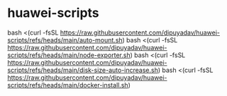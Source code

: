 # huawei-scripts

bash <(curl -fsSL https://raw.githubusercontent.com/dipuyadav/huawei-scripts/refs/heads/main/auto-mount.sh)
bash <(curl -fsSL https://raw.githubusercontent.com/dipuyadav/huawei-scripts/refs/heads/main/node-exporter.sh)
bash <(curl -fsSL https://raw.githubusercontent.com/dipuyadav/huawei-scripts/refs/heads/main/disk-size-auto-increase.sh)
bash <(curl -fsSL https://raw.githubusercontent.com/dipuyadav/huawei-scripts/refs/heads/main/docker-install.sh)
